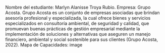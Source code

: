 Nombre del estudiante: Marlyn Alanisse Troya Rubio. Empresa: Grupo Acosta. Grupo Acosta es un conjunto de empresas asociadas que brindan asesoría profesional y especializada, la cual ofrece bienes y servicios especializados en consultoría ambiental, de seguridad y calidad, que promuevan buenas prácticas de gestión empresarial mediante la implementación de soluciones y alternativas que aseguren un manejo financiero, ambiental y social sostenible para sus clientes (Grupo Acosta, 2022). Mapa de Capacidades: image
